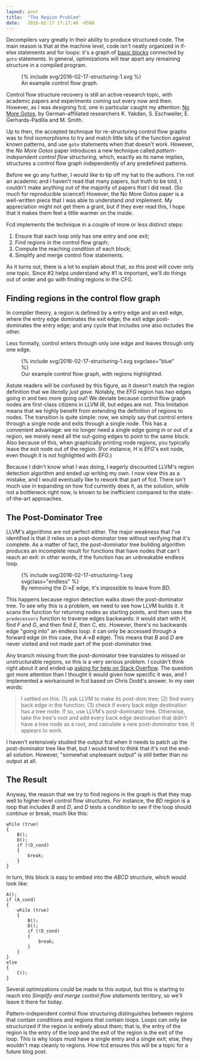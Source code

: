 ```yaml
---
layout: post
title:  "The Region Problem"
date:   2016-02-17 17:17:48 -0500
---
```


<style type="text/css">
svg path {
	fill: none;
	stroke-width: 5;
	stroke-linecap: butt;
	stroke-linejoin: miter;
	stroke-miterlimit: 4;
}

svg text {
	font-size: 42.78px;
	font-family: Helvetica, Arial, sans-serif;
	font-weight: bold;
	fill: #000;
}

svg .fill-black { fill: #000; }
svg .fill-white { fill: #FFF; }
svg .stroke-gray { stroke: #85888D; }
svg .stroke-black{ stroke: #000000; }
svg.blue .stroke-blue { stroke: #51A7F9; }

svg.endless .hide-for-endless-loop path {
	fill: none;
	stroke: none;
}
</style>

Decompilers vary greatly in their ability to produce structured code. The main
reason is that at the machine level, code isn't neatly organized in if-else
statements and for loops: it's a graph of [basic blocks][2] connected by `goto`
statements. In general, optimizations will tear apart any remaining structure in
a compiled program.

<figure>
{% include svg/2016-02-17-structuring-1.svg %}
<figcaption>An example control flow graph.</figcaption>
</figure>

Control flow structure recovery is still an active research topic, with academic
papers and experiments coming out every now and then. However, as I was
designing fcd, one in particular caught my attention: [No More Gotos][1], by
German-affiliated researchers K. Yakdan, S. Eschweiler, E. Gerhards-Padilla and
M. Smith.

Up to then, the accepted technique for re-structuring control flow graphs was to
find isomorphisms to try and match little bits of the function against known
patterns, and use `goto` statements when that doesn't work. However, the *No
More Gotos* paper introduces a new technique called *pattern-independent control
flow structuring*, which, exactly as its name implies, structures a control flow
graph independently of any predefined patterns.

Before we go any further, I would like to tip off my hat to the authors. I'm not
an academic and I haven't read that many papers, but truth to be told, I
couldn't make anything out of the majority of papers that I did read. (So much
for reproducible science!) However, the No More Gotos paper is a well-written
piece that I was able to understand *and* implement. My appreciation might not
get them a grant, but if they ever read this, I hope that it makes them feel a
little warmer on the inside.

Fcd implements the technique in a couple of more or less distinct steps:

1. Ensure that each loop only has one entry and one exit;
2. Find regions in the control flow graph;
3. Compute the reaching condition of each block;
4. Simplify and merge control flow statements.

As it turns out, there is a lot to explain about that, so this post will cover
only one topic. Since #2 helps understand why #1 is important, we'll do things
out of order and go with finding regions in the CFG.

## Finding regions in the control flow graph

In compiler theory, a region is defined by a entry edge and an exit edge, where
the entry edge dominates the exit edge; the exit edge post-dominates the entry
edge; and any cycle that includes one also includes the other.

Less formally, control enters through only one edge and leaves through only one
edge.

<figure>
{% include svg/2016-02-17-structuring-1.svg svgclass="blue" %}
<figcaption>Our example control flow graph, with regions highlighted.</figcaption>
</figure>

Astute readers will be confused by this figure, as it doesn't match the region
definition that we *literally just gave*. Notably, the *EFG* region has *two*
edges going in and two more going out! We deviate because control flow graph
nodes are first-class citizens in LLVM IR, but edges are not. This limitation
means that we highly benefit from extending the definition of regions to nodes.
The transition is quite simple: now, we simply say that control enters through a
single node and exits through a single node. This has a convenient advantage:
we no longer need a single edge going in or out of a region, we merely need all
the out-going edges to point to the same block. Also because of this, when
graphically printing node regions, you typically leave the exit node out of the
region. (For instance, *H* is *EFG*'s exit node, even though it is not
highlighted with *EFG*.)

Because I didn't know what I was doing, I eagerly discounted LLVM's region
detection algorithm and ended up writing my own. I now view this as a mistake,
and I would eventually like to rework that part of fcd. There isn't much use in
expanding on how fcd currently does it, as the solution, while not a bottleneck
right now, is known to be inefficient compared to the state-of-the-art
approaches.

## The Post-Dominator Tree

LLVM's algorithms are not perfect either. The major weakness that I've
identified is that it relies on a post-dominator tree without verifying that
it's complete. As a matter of fact, the post-dominator tree building algorithm
produces an incomplete result for functions that have nodes that can't reach an
exit: in other words, if the function has an unbreakable endless loop.

<figure>
{% include svg/2016-02-17-structuring-1.svg svgclass="endless" %}
<figcaption>By removing the <em>D</em>→<em>E</em> edge, it's impossible to leave from <em>BD</em>.</figcaption>
</figure>

This happens because region detection walks down the post-dominator tree. To see
why this is a problem, we need to see how LLVM builds it. It scans the function
for returning nodes as starting points, and then uses the `predecessors`
function to traverse edges backwards: it would start with *H*, find *F* and *G*,
and then find *E*, then *C*, etc. However, there's no backwards edge "going
into" an endless loop: it can only be accessed through a forward edge (in this
case, the *A*→*B* edge). This means that *B* and *D* are never visited and not
made part of the post-dominator tree.

Any branch missing from the post-dominator tree translates to missed or
unstructurable regions, so this is a very serious problem. I couldn't think
right about it and ended up [asking for help on Stack Overflow][3]. The question
got more attention than I thought it would given how specific it was, and I
implemented a workaround in fcd based on Chris Dodd's answer. In my own words:

> I settled on this: (1) ask LLVM to make its post-dom tree; (2) find every back
> edge in the function; (3) check if every back edge destination has a tree
> node. If so, use LLVM's post-dominator tree. Otherwise, take the tree's root
> and add every back edge destination that didn't have a tree node as a root,
> and calculate a new post-dominator tree. It appears to work.

I haven't extensively studied the output fcd when it needs to patch up the
post-dominator tree like that, but I would tend to think that it's not the
end-all solution. However, "somewhat unpleasant output" is still better than no
output at all.

## The Result

Anyway, the reason that we try to find regions in the graph is that they map
well to higher-level control flow structures. For instance, the *BD* region is a
loop that includes *B* and *D*, and *D* tests a condition to see if the loop
should continue or break, much like this:

    while (true)
    {
    	B();
    	D();
    	if (!D_cond)
    	{
    		break;
    	}
    }

In turn, this block is easy to embed into the *ABCD* structure, which would look
like:

    A();
    if (A_cond)
    {
        while (true)
		{
			B();
			D();
			if (!D_cond)
			{
				break;
			}
		}
    }
    else
    {
    	C();
    }

Several optimizations could be made to this output, but this is starting to
reach into *Simplify and merge control flow statements* territory, so we'll
leave it there for today.

Pattern-independent control flow structuring distinguishes between regions that
contain conditions and regions that contain loops. Loops can only be
structurized if the region is entirely about them; that is, the entry of the
region is the entry of the loop and the exit of the region is the exit of the
loop. This is why loops must have a single entry and a single exit; else, they
wouldn't map cleanly to regions. How fcd ensures this will be a topic for a
future blog post.

  [1]: http://www.internetsociety.org/doc/no-more-gotos-decompilation-using-pattern-independent-control-flow-structuring-and-semantics
  [2]: https://en.wikipedia.org/wiki/Basic_block
  [3]: http://stackoverflow.com/q/35399281/251153